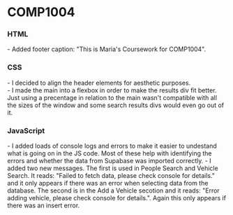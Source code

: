 # COMP1004
<h3>HTML</h3>
- Added footer caption: "This is Maria's Coursework for COMP1004".
<h3>CSS</h3>
- I decided to align the header elements for aesthetic purposes. </br>
- I made the main into a flexbox in order to make the results div fit better. Just using a precentage in relation to the main wasn't compatible with all the sizes of the window and some search results divs would even go out of it.
<h3>JavaScript</h3>
- I added loads of console logs and errors to make it easier to undestand what is going on in the JS code. Most of these help with identifying the errors and whether the data from Supabase was imported correctly.
- I added two new messages. The first is used in People Search and Vehicle Search. It reads: "Failed to fetch data, please check console for details." and it only appears if there was an error when selecting data from the database. The second is in the Add a Vehicle secotion and it reads: "Error adding vehicle, please check console for details.". Again this only appears if there was an insert error.
